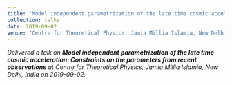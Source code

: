 ```yaml
---
title: "Model independent parametrization of the late time cosmic acceleration: Constraints on the parameters from recent observations"
collection: talks
date: 2019-09-02
venue: "Centre for Theoretical Physics, Jamia Millia Islamia, New Delhi, India"
---
```


*Delivered a talk on **Model independent parametrization of the late time cosmic acceleration: Constraints on the parameters from recent observations** at Centre for Theoretical Physics, Jamia Millia Islamia, New Delhi, India on 2019-09-02.*
